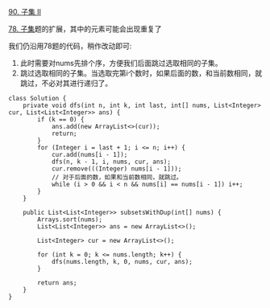 [90. 子集 II](https://leetcode-cn.com/problems/subsets-ii/description/)

[78. 子集](https://www.cnblogs.com/acbingo/p/9390102.html)题的扩展，其中的元素可能会出现重复了

我们仍沿用78题的代码，稍作改动即可:
1. 此时需要对nums先排个序，方便我们后面跳过选取相同的子集。
2. 跳过选取相同的子集。当选取完第i个数时，如果后面的数，和当前数相同，就跳过，不必对其进行递归了。

```
class Solution {
    private void dfs(int n, int k, int last, int[] nums, List<Integer> cur, List<List<Integer>> ans) {
        if (k == 0) {
            ans.add(new ArrayList<>(cur));
            return;
        }
        for (Integer i = last + 1; i <= n; i++) {
            cur.add(nums[i - 1]);
            dfs(n, k - 1, i, nums, cur, ans);
            cur.remove(((Integer) nums[i - 1]));
            // 对于后面的数，如果和当前数相同，就跳过。
            while (i > 0 && i < n && nums[i] == nums[i - 1]) i++;
        }
    }

    public List<List<Integer>> subsetsWithDup(int[] nums) {
        Arrays.sort(nums);
        List<List<Integer>> ans = new ArrayList<>();

        List<Integer> cur = new ArrayList<>();

        for (int k = 0; k <= nums.length; k++) {
            dfs(nums.length, k, 0, nums, cur, ans);
        }

        return ans;
    }
}
```
